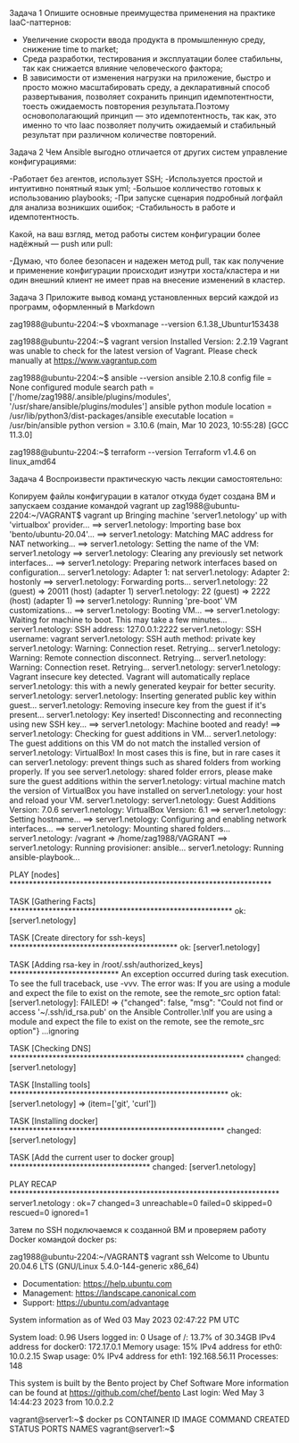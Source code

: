 Задача 1
Опишите основные преимущества применения на практике IaaC-паттернов:

- Увеличение скорости ввода продукта в промышленную среду, снижение time to market;
- Среда разработки, тестирования и эксплуатации более стабильны, так как снижается влияние человеческого фактора;
- В зависимости от изменения нагрузки на приложение, быстро и просто можно масштабировать среду, а декларативный способ развертывания, позволяет сохранить принцип 
идемпотентности, тоесть ожидаемость повторения результата.Поэтому основополагающий принцип — это идемпотентность, так как, это именно то что Iaac 
позволяет получить ожидаемый и стабильный  результат при различном количестве повторений.

Задача 2
Чем Ansible выгодно отличается от других систем управление конфигурациями:

-Работает без агентов, использует SSH;
-Используется простой и интуитивно понятный язык yml;
-Большое колличество готовых к использованию playbooks;
-При запуске сценария  подробный логфайл для анализа возникших ошибок;
-Стабильность в работе и идемпотентность.

Какой, на ваш взгляд, метод работы систем конфигурации более надёжный — push или pull:

-Думаю, что более безопасен и надежен метод pull, так как получение и применение конфигурации происходит изнутри хоста/кластера 
и ни один внешний клиент не имеет прав на внесение изменений в кластер.

Задача 3
Приложите вывод команд установленных версий каждой из программ, оформленный в Markdown

zag1988@ubuntu-2204:~$ vboxmanage --version
6.1.38_Ubuntur153438

zag1988@ubuntu-2204:~$ vagrant version 
Installed Version: 2.2.19
Vagrant was unable to check for the latest version of Vagrant.
Please check manually at https://www.vagrantup.com

zag1988@ubuntu-2204:~$ ansible --version
ansible 2.10.8
  config file = None
  configured module search path = ['/home/zag1988/.ansible/plugins/modules', '/usr/share/ansible/plugins/modules']
  ansible python module location = /usr/lib/python3/dist-packages/ansible
  executable location = /usr/bin/ansible
  python version = 3.10.6 (main, Mar 10 2023, 10:55:28) [GCC 11.3.0]

zag1988@ubuntu-2204:~$ terraform --version
Terraform v1.4.6
on linux_amd64

Задача 4
Воспроизвести практическую часть лекции самостоятельно:

Копируем файлы конфигурации в каталог откуда будет создана ВМ и запускаем создание командой vagrant up
zag1988@ubuntu-2204:~/VAGRANT$ vagrant up
Bringing machine 'server1.netology' up with 'virtualbox' provider...
==> server1.netology: Importing base box 'bento/ubuntu-20.04'...
==> server1.netology: Matching MAC address for NAT networking...
==> server1.netology: Setting the name of the VM: server1.netology
==> server1.netology: Clearing any previously set network interfaces...
==> server1.netology: Preparing network interfaces based on configuration...
    server1.netology: Adapter 1: nat
    server1.netology: Adapter 2: hostonly
==> server1.netology: Forwarding ports...
    server1.netology: 22 (guest) => 20011 (host) (adapter 1)
    server1.netology: 22 (guest) => 2222 (host) (adapter 1)
==> server1.netology: Running 'pre-boot' VM customizations...
==> server1.netology: Booting VM...
==> server1.netology: Waiting for machine to boot. This may take a few minutes...
    server1.netology: SSH address: 127.0.0.1:2222
    server1.netology: SSH username: vagrant
    server1.netology: SSH auth method: private key
    server1.netology: Warning: Connection reset. Retrying...
    server1.netology: Warning: Remote connection disconnect. Retrying...
    server1.netology: Warning: Connection reset. Retrying...
    server1.netology: 
    server1.netology: Vagrant insecure key detected. Vagrant will automatically replace
    server1.netology: this with a newly generated keypair for better security.
    server1.netology: 
    server1.netology: Inserting generated public key within guest...
    server1.netology: Removing insecure key from the guest if it's present...
    server1.netology: Key inserted! Disconnecting and reconnecting using new SSH key...
==> server1.netology: Machine booted and ready!
==> server1.netology: Checking for guest additions in VM...
    server1.netology: The guest additions on this VM do not match the installed version of
    server1.netology: VirtualBox! In most cases this is fine, but in rare cases it can
    server1.netology: prevent things such as shared folders from working properly. If you see
    server1.netology: shared folder errors, please make sure the guest additions within the
    server1.netology: virtual machine match the version of VirtualBox you have installed on
    server1.netology: your host and reload your VM.
    server1.netology: 
    server1.netology: Guest Additions Version: 7.0.6
    server1.netology: VirtualBox Version: 6.1
==> server1.netology: Setting hostname...
==> server1.netology: Configuring and enabling network interfaces...
==> server1.netology: Mounting shared folders...
    server1.netology: /vagrant => /home/zag1988/VAGRANT
==> server1.netology: Running provisioner: ansible...
    server1.netology: Running ansible-playbook...

PLAY [nodes] *******************************************************************

TASK [Gathering Facts] *********************************************************
ok: [server1.netology]

TASK [Create directory for ssh-keys] *******************************************
ok: [server1.netology]

TASK [Adding rsa-key in /root/.ssh/authorized_keys] ****************************
An exception occurred during task execution. To see the full traceback, use -vvv. The error was: If you are using a module and expect the file to exist on the remote, see the remote_src option
fatal: [server1.netology]: FAILED! => {"changed": false, "msg": "Could not find or access '~/.ssh/id_rsa.pub' on the Ansible Controller.\nIf you are using a module and expect the file to exist on the remote, see the remote_src option"}
...ignoring

TASK [Checking DNS] ************************************************************
changed: [server1.netology]

TASK [Installing tools] ********************************************************
ok: [server1.netology] => (item=['git', 'curl'])

TASK [Installing docker] *******************************************************
changed: [server1.netology]

TASK [Add the current user to docker group] ************************************
changed: [server1.netology]

PLAY RECAP *********************************************************************
server1.netology           : ok=7    changed=3    unreachable=0    failed=0    skipped=0    rescued=0    ignored=1  

Затем по SSH подключаемся к созданной ВМ и проверяем работу Docker командой docker ps:

zag1988@ubuntu-2204:~/VAGRANT$ vagrant ssh
Welcome to Ubuntu 20.04.6 LTS (GNU/Linux 5.4.0-144-generic x86_64)

 * Documentation:  https://help.ubuntu.com
 * Management:     https://landscape.canonical.com
 * Support:        https://ubuntu.com/advantage

  System information as of Wed 03 May 2023 02:47:22 PM UTC

  System load:  0.96               Users logged in:          0
  Usage of /:   13.7% of 30.34GB   IPv4 address for docker0: 172.17.0.1
  Memory usage: 15%                IPv4 address for eth0:    10.0.2.15
  Swap usage:   0%                 IPv4 address for eth1:    192.168.56.11
  Processes:    148


This system is built by the Bento project by Chef Software
More information can be found at https://github.com/chef/bento
Last login: Wed May  3 14:44:23 2023 from 10.0.2.2

vagrant@server1:~$ docker ps
CONTAINER ID   IMAGE     COMMAND   CREATED   STATUS    PORTS     NAMES
vagrant@server1:~$ 
